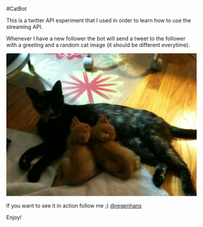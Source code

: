 #CatBot

This is a twitter API experiment that I used in order to learn how to use the streaming API.

Whenever I have a new follower the bot will send a tweet to the follower with a greeting and a random cat image (it should be different everytime). 

![catbot](cat.png)

If you want to see it in action follow me ;) [@regenhans](https://twitter.com/regenhans)

Enjoy!
